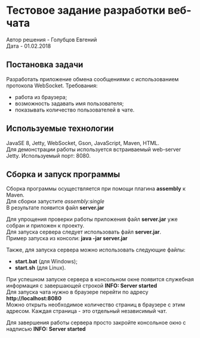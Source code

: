 # Тестовое задание разработки веб-чата

Автор решения - Голубцов Евгений    
Дата - 01.02.2018  

## Постановка задачи
Разработать приложение обмена сообщениями с использованием протокола WebSocket.
Требования:
- работа из браузера;
- возможность задавать имя пользователя;
- показывать количество пользователей в чате.

## Используемые технологии
JavaSE 8, Jetty, WebSocket, Gson, JavaScript, Maven, HTML.  
Для демонстрации работы используется встраиваемый web-server Jetty. 
Используемый порт: 8080.

## Сборка и запуск программы
Сборка программы осуществляется при помощи плагина **assembly** к Maven.    
Для сборки запустите *assembly:single*  
В результате появится файл **server.jar**   

Для упрощения проверки работы приложения файл **server.jar** уже собран и приложен к проекту.   
Для запуска сервера следует использовать файл **server.jar**.     
Пример запуска из консоли: **java -jar server.jar**    

Также, для запуска сервера можно использовать следующие файлы:
- **start.bat** (для Windows);
- **start.sh** (для Linux).

При успешном запуске сервера в консольном окне появится служебная информация с завершающей строкой **INFO: Server started**  
Для запуска чата нужно в браузере перейти по адресу **http://localhost:8080**   
Можно открыть необходимое количество страниц в браузере с этим адресом. 
Каждая страница - это отдельный независимый чат.    

Для завершения работы сервера просто закройте консольное окно с надписью **INFO: Server started** 